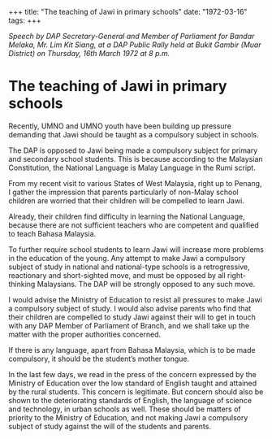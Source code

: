 +++ 
title: "The teaching of Jawi in primary schools"
date: "1972-03-16"
tags:
+++

_Speech by DAP Secretary-General and Member of Parliament for Bandar Melaka, Mr. Lim Kit Siang, at a DAP Public Rally held at Bukit Gambir (Muar District) on Thursday, 16th March 1972 at 8 p.m._

# The teaching of Jawi in primary schools

Recently, UMNO and UMNO youth have been building up pressure demanding that Jawi should be taught as a compulsory subject in schools.

The DAP is opposed to Jawi being made a compulsory subject for primary and secondary school students. This is because according to the Malaysian Constitution, the National Language is Malay Language in the Rumi script.</u>

From my recent visit to various States of West Malaysia, right up to Penang, I gather the impression that parents particularly of non-Malay school children are worried that their children will be compelled to learn Jawi.

Already, their children find difficulty in learning the National Language, because there are not sufficient teachers who are competent and qualified to teach Bahasa Malaysia.

To further require school students to learn Jawi will increase more problems in the education of the young. Any attempt to make Jawi a compulsory subject of study in national and national-type schools is a retrogressive, reactionary and short-sighted move, and must be opposed by all right-thinking Malaysians. The DAP will be strongly opposed to any such move.

I would advise the Ministry of Education to resist all pressures to make Jawi a compulsory subject of study. I would also advise parents who find that their children are compelled to study Jawi against their will to get in touch with any DAP Member of Parliament of Branch, and we shall take up the matter with the proper authorities concerned.

If there is any language, apart from Bahasa Malaysia, which is to be made compulsory, it should be the student’s mother tongue.

In the last few days, we read in the press of the concern expressed by the Ministry of Education over the low standard of English taught and attained by the rural students. This concern is legitimate. But concern should also be shown to the deteriorating standards of English, the language of science and technology, in urban schools as well. These should be matters of priority to the Ministry of Education, and not making Jawi a compulsory subject of study against the will of the students and parents.
 
